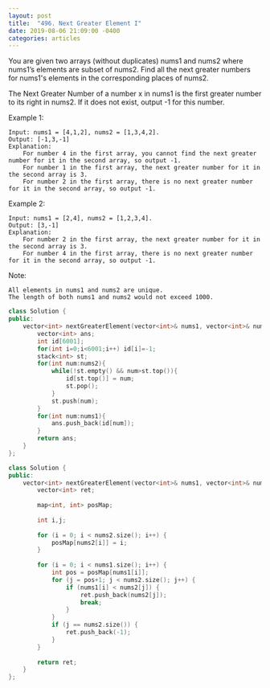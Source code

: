 ```yaml
---
layout: post
title:  "496. Next Greater Element I"
date: 2019-08-06 21:09:00 -0400
categories: articles
---
```

You are given two arrays (without duplicates) nums1 and nums2 where nums1’s elements are subset of nums2. Find all the next greater numbers for nums1's elements in the corresponding places of nums2.

The Next Greater Number of a number x in nums1 is the first greater number to its right in nums2. If it does not exist, output -1 for this number.

Example 1:
```
Input: nums1 = [4,1,2], nums2 = [1,3,4,2].
Output: [-1,3,-1]
Explanation:
    For number 4 in the first array, you cannot find the next greater number for it in the second array, so output -1.
    For number 1 in the first array, the next greater number for it in the second array is 3.
    For number 2 in the first array, there is no next greater number for it in the second array, so output -1.
```
Example 2:
```
Input: nums1 = [2,4], nums2 = [1,2,3,4].
Output: [3,-1]
Explanation:
    For number 2 in the first array, the next greater number for it in the second array is 3.
    For number 4 in the first array, there is no next greater number for it in the second array, so output -1.
```
Note:
```
All elements in nums1 and nums2 are unique.
The length of both nums1 and nums2 would not exceed 1000.
```
```c++
class Solution {
public:
    vector<int> nextGreaterElement(vector<int>& nums1, vector<int>& nums2) {
        vector<int> ans;
        int id[6001];
        for(int i=0;i<6001;i++) id[i]=-1;
        stack<int> st;
        for(int num:nums2){
            while(!st.empty() && num>st.top()){
                id[st.top()] = num;
                st.pop();
            }
            st.push(num);
        }
        for(int num:nums1){
            ans.push_back(id[num]);
        }
        return ans;
    }
};
```
```c++
class Solution {
public:
    vector<int> nextGreaterElement(vector<int>& nums1, vector<int>& nums2) {
        vector<int> ret;
            
        map<int, int> posMap;
        
        int i,j;
        
        for (i = 0; i < nums2.size(); i++) {
            posMap[nums2[i]] = i;
        }
        
        for (i = 0; i < nums1.size(); i++) {
            int pos = posMap[nums1[i]];
            for (j = pos+1; j < nums2.size(); j++) {
                if (nums1[i] < nums2[j]) {
                    ret.push_back(nums2[j]);
                    break;
                }
            }
            if (j == nums2.size()) {
                ret.push_back(-1);
            }
        }
            
        return ret;
    }
};
```